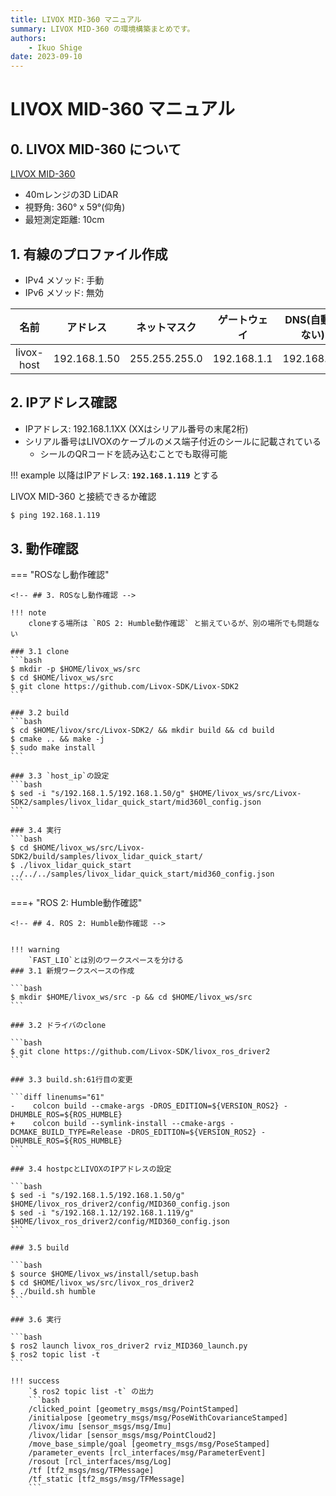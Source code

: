 ```yaml
---
title: LIVOX MID-360 マニュアル
summary: LIVOX MID-360 の環境構築まとめです。
authors:
    - Ikuo Shige
date: 2023-09-10
---
```


# LIVOX MID-360 マニュアル

## 0. LIVOX MID-360 について

[LIVOX MID-360](https://www.livoxtech.com/jp/mid-360)

- 40mレンジの3D LiDAR
- 視野角: 360° x 59°(仰角)
- 最短測定距離: 10cm


## 1. 有線のプロファイル作成

- IPv4 メソッド: 手動
- IPv6 メソッド: 無効

| 名前 | アドレス | ネットマスク | ゲートウェイ | DNS(自動でない) |
| :----: | :----: | :----: | :----: | :----: |
| livox-host | 192.168.1.50 | 255.255.255.0 | 192.168.1.1 | 192.168.1.1 |

## 2. IPアドレス確認

- IPアドレス: 192.168.1.1XX (XXはシリアル番号の末尾2桁)
- シリアル番号はLIVOXのケーブルのメス端子付近のシールに記載されている
    - シールのQRコードを読み込むことでも取得可能

!!! example
    以降はIPアドレス: **`192.168.1.119`** とする

LIVOX MID-360 と接続できるか確認
```bash
$ ping 192.168.1.119
```

## 3. 動作確認

<!-- 3.4はタブで分ける -->

=== "ROSなし動作確認"

    <!-- ## 3. ROSなし動作確認 -->

    !!! note
        cloneする場所は `ROS 2: Humble動作確認` と揃えているが、別の場所でも問題ない
    
    ### 3.1 clone
    ```bash
    $ mkdir -p $HOME/livox_ws/src
    $ cd $HOME/livox_ws/src
    $ git clone https://github.com/Livox-SDK/Livox-SDK2
    ```

    ### 3.2 build
    ```bash
    $ cd $HOME/livox/src/Livox-SDK2/ && mkdir build && cd build
    $ cmake .. && make -j
    $ sudo make install
    ```

    ### 3.3 `host_ip`の設定
    ```bash
    $ sed -i "s/192.168.1.5/192.168.1.50/g" $HOME/livox_ws/src/Livox-SDK2/samples/livox_lidar_quick_start/mid360l_config.json
    ```

    ### 3.4 実行
    ```bash
    $ cd $HOME/livox_ws/src/Livox-SDK2/build/samples/livox_lidar_quick_start/
    $ ./livox_lidar_quick_start ../../../samples/livox_lidar_quick_start/mid360_config.json
    ```

===+ "ROS 2: Humble動作確認"

    <!-- ## 4. ROS 2: Humble動作確認 -->


    !!! warning
        `FAST_LIO`とは別のワークスペースを分ける
    ### 3.1 新規ワークスペースの作成

    ```bash
    $ mkdir $HOME/livox_ws/src -p && cd $HOME/livox_ws/src
    ```

    ### 3.2 ドライバのclone

    ```bash
    $ git clone https://github.com/Livox-SDK/livox_ros_driver2
    ```

    ### 3.3 build.sh:61行目の変更

    ```diff linenums="61"
    -    colcon build --cmake-args -DROS_EDITION=${VERSION_ROS2} -DHUMBLE_ROS=${ROS_HUMBLE}
    +    colcon build --symlink-install --cmake-args -DCMAKE_BUILD_TYPE=Release -DROS_EDITION=${VERSION_ROS2} -DHUMBLE_ROS=${ROS_HUMBLE}
    ```

    ### 3.4 hostpcとLIVOXのIPアドレスの設定

    ```bash
    $ sed -i "s/192.168.1.5/192.168.1.50/g" $HOME/livox_ros_driver2/config/MID360_config.json
    $ sed -i "s/192.168.1.12/192.168.1.119/g" $HOME/livox_ros_driver2/config/MID360_config.json
    ```

    ### 3.5 build

    ```bash
    $ source $HOME/livox_ws/install/setup.bash
    $ cd $HOME/livox_ws/src/livox_ros_driver2
    $ ./build.sh humble
    ```

    ### 3.6 実行

    ```bash
    $ ros2 launch livox_ros_driver2 rviz_MID360_launch.py
    $ ros2 topic list -t
    ```

    !!! success
        `$ ros2 topic list -t` の出力
        ```bash
        /clicked_point [geometry_msgs/msg/PointStamped]
        /initialpose [geometry_msgs/msg/PoseWithCovarianceStamped]
        /livox/imu [sensor_msgs/msg/Imu]
        /livox/lidar [sensor_msgs/msg/PointCloud2]
        /move_base_simple/goal [geometry_msgs/msg/PoseStamped]
        /parameter_events [rcl_interfaces/msg/ParameterEvent]
        /rosout [rcl_interfaces/msg/Log]
        /tf [tf2_msgs/msg/TFMessage]
        /tf_static [tf2_msgs/msg/TFMessage]
        ```

<!-- 
## 4. 参考

<iframe class="hatenablogcard" style="width:100%;height:155px;max-width:680px;" title="%text%" src="https://hatenablog-parts.com/embed?url=https://proc-cpuinfo.fixstars.com/2023/01/livox-mid360-ros1-ros2/" width="300" height="150" frameborder="0" scrolling="no"> </iframe> 
<iframe class="hatenablogcard" style="width:100%;height:155px;max-width:680px;" title="%text%" src="https://hatenablog-parts.com/embed?url=https://github.com/Livox-SDK/Livox-SDK2/" width="300" height="150" frameborder="0" scrolling="no"> </iframe> 
<iframe class="hatenablogcard" style="width:100%;height:155px;max-width:680px;" title="%text%" src="https://hatenablog-parts.com/embed?url=https://github.com/Livox-SDK/livox_ros_driver2" width="300" height="150" frameborder="0" scrolling="no"> </iframe> 
-->
